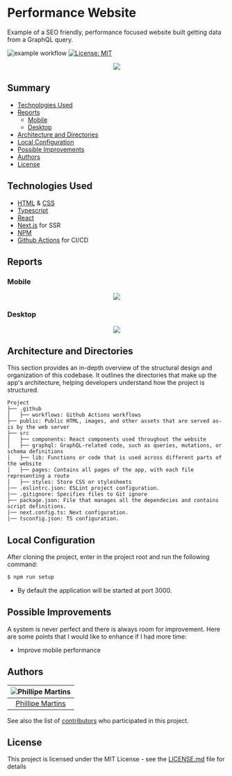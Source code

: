 # Performance Website <!-- omit in toc -->

Example of a SEO friendly, performance focused website built getting data from a GraphQL query.

![example workflow](https://github.com/inkasadev/performance-website/actions/workflows/publish.yml/badge.svg)
[![License: MIT](https://img.shields.io/badge/License-MIT-yellow.svg)](https://opensource.org/licenses/MIT)

<p align="center" >
    <img src="media/cover.png">
</p>

## Summary <!-- omit in toc -->

- [Technologies Used](#technologies-used)
- [Reports](#reports)
  - [Mobile](#mobile)
  - [Desktop](#desktop)
- [Architecture and Directories](#architecture-and-directories)
- [Local Configuration](#local-configuration)
- [Possible Improvements](#possible-improvements)
- [Authors](#authors)
- [License](#license)

## Technologies Used

- [HTML](https://developer.mozilla.org/en-US/docs/Web/HTML) & [CSS](https://developer.mozilla.org/en-US/docs/Web/CSS)
- [Typescript](https://www.typescriptlang.org/)
- [React](https://react.dev/)
- [Next.js](https://nextjs.org/) for SSR
- [NPM](https://www.npmjs.com/)
- [Github Actions](https://docs.github.com/en/actions) for CI/CD


## Reports

### Mobile

<p align="center" >
    <img src="media/perf-mobile.jpg">
</p>

### Desktop

<p align="center" >
    <img src="media/perf-desktop.jpg">
</p>

## Architecture and Directories

This section provides an in-depth overview of the structural design and organization of this codebase. It outlines the directories that make up the app's architecture, helping developers understand how the project is structured.

```
Project
├── .github
│   ├── workflows: Github Actions workflows
├── public: Public HTML, images, and other assets that are served as-is by the web server
├── src
│   ├── components: React components used throughout the website
│   ├── graphql: GraphQL-related code, such as queries, mutations, or schema definitions
│   ├── lib: Functions or code that is used across different parts of the website
│   ├── pages: Contains all pages of the app, with each file representing a route
│   ├── styles: Store CSS or stylesheets
|── .eslintrc.json: ESLint project configuration.
|── .gitignore: Specifies files to Git ignore
├── package.json: File that manages all the dependecies and contains script definitions.
|── next.config.ts: Next configuration.
|── tsconfig.json: TS configuration.
```

## Local Configuration

After cloning the project, enter in the project root and run the following command:

```sh
$ npm run setup
```

- By default the application will be started at port 3000.

## Possible Improvements

A system is never perfect and there is always room for improvement. Here are some points that I would like to enhance if I had more time:

- Improve mobile performance

## Authors

| ![Phillipe Martins](https://avatars.githubusercontent.com/u/7750404?v=4&s=150) |
| :----------------------------------------------------------------------------: |
|               [Phillipe Martins](https://github.com/inkasadev/)                |

See also the list of
[contributors](https://github.com/inkasadev/react-chat/contributors) who
participated in this project.

## License

This project is licensed under the MIT License - see the
[LICENSE.md](LICENSE.md) file for details


